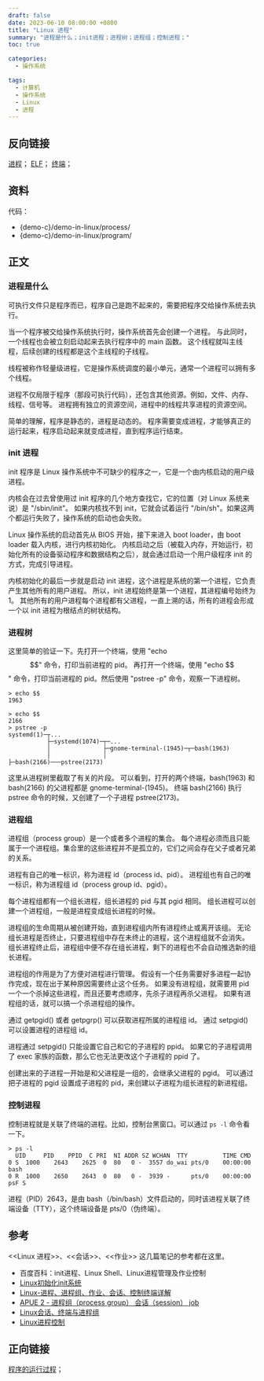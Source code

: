 ```yaml
---
draft: false
date: 2023-06-10 08:00:00 +0800
title: "Linux 进程"
summary: "进程是什么；init进程；进程树；进程组；控制进程；"
toc: true

categories:
  - 操作系统

tags:
  - 计算机
  - 操作系统
  - Linux
  - 进程
---
```


## 反向链接

[进程](/计算机/操作系统/进程)；
[ELF](/计算机/操作系统/linux/ELF)；
[终端](/计算机/终端)；

## 资料

代码：

- {demo-c}/demo-in-linux/process/
- {demo-c}/demo-in-linux/program/

## 正文

### 进程是什么

可执行文件只是程序而已，程序自己是跑不起来的，需要把程序交给操作系统去执行。

当一个程序被交给操作系统执行时，操作系统首先会创建一个进程。
与此同时，一个线程也会被立刻启动起来去执行程序中的 main 函数。
这个线程就叫主线程，后续创建的线程都是这个主线程的子线程。

线程被称作轻量级进程，它是操作系统调度的最小单元，通常一个进程可以拥有多个线程。

进程不仅局限于程序（那段可执行代码），还包含其他资源。例如，文件、内存、线程、信号等。
进程拥有独立的资源空间，进程中的线程共享进程的资源空间。

简单的理解，程序是静态的，进程是动态的。
程序需要变成进程，才能够真正的运行起来，程序启动起来就变成进程，直到程序运行结束。

### init 进程

init 程序是 Linux 操作系统中不可缺少的程序之一，它是一个由内核启动的用户级进程。

内核会在过去曾使用过 init 程序的几个地方查找它，它的位置（对 Linux 系统来说）是 "/sbin/init"。
如果内核找不到 init，它就会试着运行 "/bin/sh"。如果这两个都运行失败了，操作系统的启动也会失败。

Linux 操作系统的启动首先从 BIOS 开始，接下来进入 boot loader，由 boot loader 载入内核，进行内核初始化。
内核启动之后（被载入内存，开始运行，初始化所有的设备驱动程序和数据结构之后），就会通过启动一个用户级程序 init 的方式，完成引导进程。

内核初始化的最后一步就是启动 init 进程，这个进程是系统的第一个进程，它负责产生其他所有的用户进程。
所以，init 进程始终是第一个进程，其进程编号始终为 1。
其他所有的用户进程每个进程都有父进程，一直上溯的话，所有的进程会形成一个以 init 进程为根结点的树状结构。

### 进程树

这里简单的验证一下。先打开一个终端，使用 "echo $$" 命令，打印当前进程的 pid。
再打开一个终端，使用 "echo $$" 命令，打印当前进程的 pid。然后使用 "pstree -p" 命令，观察一下进程树。

```
> echo $$
1963
```

```
> echo $$
2166
> pstree -p
systemd(1)─┬...
           ├─systemd(1074)─┬─...
           │               ├─gnome-terminal-(1945)─┬─bash(1963)
           │               │                       ├─bash(2166)───pstree(2173)
```

这里从进程树里截取了有关的片段。
可以看到，打开的两个终端，bash(1963) 和 bash(2166) 的父进程都是 gnome-terminal-(1945)。
终端 bash(2166) 执行 pstree 命令的时候，又创建了一个子进程 pstree(2173)。

### 进程组

进程组（process group）是一个或者多个进程的集合。
每个进程必须而且只能属于一个进程组。集合里的这些进程并不是孤立的，它们之间会存在父子或者兄弟的关系。

进程有自己的唯一标识，称为进程 id（process id、pid）。
进程组也有自己的唯一标识，称为进程组 id（process group id、pgid）。

每个进程组都有一个组长进程，组长进程的 pid 与其 pgid 相同。
组长进程可以创建一个进程组，一般是进程变成组长进程的时候。

进程组的生命周期从被创建开始，直到进程组内所有进程终止或离开该组。
无论组长进程是否终止，只要进程组中存在未终止的进程，这个进程组就不会消失。
组长进程终止后，进程组中便不存在组长进程，剩下的进程也不会自动推选新的组长进程。

进程组的作用是为了方便对进程进行管理。
假设有一个任务需要好多进程一起协作完成，现在出于某种原因需要终止这个任务。
如果没有进程组，就需要用 pid 一个一个杀掉这些进程，而且还要考虑顺序，先杀子进程再杀父进程。
如果有进程组的话，就可以搞一个杀进程组的操作。

通过 getpgid() 或者 getpgrp() 可以获取进程所属的进程组 id。
通过 setpgid() 可以设置进程的进程组 id。

进程通过 setpgid() 只能设置它自己和它的子进程的 ppid。
如果它的子进程调用了 exec 家族的函数，那么它也无法更改这个子进程的 ppid 了。

创建出来的子进程一开始是和父进程是一组的，会继承父进程的 pgid。
可以通过把子进程的 pgid 设置成子进程的 pid，来创建以子进程为组长进程的新进程组。

### 控制进程

控制进程就是关联了终端的进程。比如，控制台黑窗口。可以通过 `ps -l` 命令看一下。

```
> ps -l
  UID     PID    PPID  C PRI  NI ADDR SZ WCHAN  TTY          TIME CMD
0 S  1000    2643    2625  0  80   0 -  3557 do_wai pts/0    00:00:00 bash
0 R  1000    2650    2643  0  80   0 -  3939 -      pts/0    00:00:00 psF S 
```

进程（PID）2643，是由 bash（/bin/bash）文件启动的，同时该进程关联了终端设备（TTY），这个终端设备是 pts/0（伪终端）。

## 参考

<<Linux 进程>>、<<会话>>、<<作业>> 这几篇笔记的参考都在这里。

- 百度百科：init进程、Linux Shell、Linux进程管理及作业控制
- [Linux初始化init系统](https://zhuanlan.zhihu.com/p/573503461)
- [Linux-进程、进程组、作业、会话、控制终端详解](https://www.cnblogs.com/JohnABC/p/4079669.html)
- [APUE 2 - 进程组（process group） 会话（session） job](https://www.cnblogs.com/Sven7/p/7442791.html)
- [Linux会话、终端与进程组](https://zhuanlan.zhihu.com/p/563471531)
- [Linux进程控制](https://www.cnblogs.com/cpsmile/p/4382106.html)

## 正向链接

[程序的运行过程](/计算机/操作系统/linux/程序的运行过程)；
